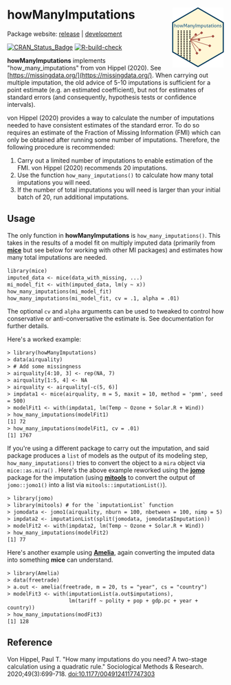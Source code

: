 # **howManyImputations** <a href="http://errickson.net/howManyImputations/"><img src="man/figures/logo.png" align="right" height="139" /></a>

Package website: [release](https://errickson.net/howManyImputations/) | [development](https://errickson.net/howManyImputations/dev/)

<!-- badges: start -->
[![CRAN_Status_Badge](https://www.r-pkg.org/badges/version/howManyImputations)](https://cran.r-project.org/package=howManyImputations)
[![R-build-check](https://github.com/josherrickson/howManyImputations/workflows/R-build-check/badge.svg)](https://github.com/josherrickson/howManyImputations/actions/)
<!-- badges: end -->

**howManyImputations** implements "how_many_imputations" from von Hippel (2020).
See [https://missingdata.org/](https://missingdata.org/). When carrying out
multiple imputation, the old advice of 5-10 imputations is sufficient for a
point estimate (e.g. an estimated coefficient), but not for estimates of
standard errors (and consequently, hypothesis tests or confidence intervals).

von Hippel (2020) provides a way to calculate the number of imputations needed
to have consistent estimates of the standard error. To do so requires an
estimate of the Fraction of Missing Information (FMI) which can only be obtained
after running some number of imputations. Therefore, the following procedure is
recommended:

1. Carry out a limited number of imputations to enable estimation of the FMI.
  von Hippel (2020) recommends 20 imputations.
2. Use the function `how_many_imputations()` to calculate how many total
  imputations you will need.
3. If the number of total imputations you will need is larger than your initial
  batch of 20, run additional imputations.


## Usage

The only function in **howManyImputations** is `how_many_imputations()`. This
takes in the results of a model fit on multiply imputed data (primarily from
[**mice**](https://cran.r-project.org/package=mice) but see below for working
with other MI packages) and estimates how many total imputations are needed.

```
library(mice)
imputed_data <- mice(data_with_missing, ...)
mi_model_fit <- with(imputed_data, lm(y ~ x))
how_many_imputations(mi_model_fit)
how_many_imputations(mi_model_fit, cv = .1, alpha = .01)
```

The optional `cv` and `alpha` arguments can be used to tweaked to control how
conservative or anti-conversative the estimate is. See documentation for further
details.

Here's a worked example:

```
> library(howManyImputations)
> data(airquality)
> # Add some missingness
> airquality[4:10, 3] <- rep(NA, 7)
> airquality[1:5, 4] <- NA
> airquality <- airquality[-c(5, 6)]
> impdata1 <- mice(airquality, m = 5, maxit = 10, method = 'pmm', seed = 500)
> modelFit1 <- with(impdata1, lm(Temp ~ Ozone + Solar.R + Wind))
> how_many_imputations(modelFit1)
[1] 72
> how_many_imputations(modelFit1, cv = .01)
[1] 1767
```

If you're using a different package to carry out the imputation, and said
package produces a `list` of models as the output of its modeling step,
`how_many_imputations()` tries to convert the object to a `mira` object via
`mice::as.mira()` . Here's the above example reworked using the
[**jomo**](https://cran.r-project.org/package=jomo) package for the imputation
(using [**mitools**](https://cran.r-project.org/package=mitools) to convert the
output of `jomo::jomo1()` into a list via `mitools::imputationList()`).

```
> library(jomo)
> library(mitools) # for the `imputationList` function
> jomodata <- jomo1(airquality, nburn = 100, nbetween = 100, nimp = 5)
> impdata2 <- imputationList(split(jomodata, jomodata$Imputation))
> modelFit2 <- with(impdata2, lm(Temp ~ Ozone + Solar.R + Wind))
> how_many_imputations(modelFit2)
[1] 77
```

Here's another example using
[**Amelia**](https://CRAN.R-project.org/package=Amelia), again converting the
imputed data into something **mice** can understand.

```
> library(Amelia)
> data(freetrade)
> a.out <- amelia(freetrade, m = 20, ts = "year", cs = "country")
> modelFit3 <- with(imputationList(a.out$imputations),
                    lm(tariff ~ polity + pop + gdp.pc + year + country))
> how_many_imputations(modFit3)
[1] 128
```

## Reference

Von Hippel, Paul T. "How many imputations do you need? A two-stage calculation
using a quadratic rule." Sociological Methods & Research. 2020;49(3):699-718.
[doi:10.1177/0049124117747303](https://doi.org/10.1177/0049124117747303)
